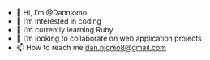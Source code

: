 - 👋 Hi, I’m @Dannjomo
- 👀 I’m interested in coding
- 🌱 I’m currently learning Ruby
- 💞️ I’m looking to collaborate on web application projects
- 📫 How to reach me dan.njomo8@gmail.com

<!---
Dannjomo/Dannjomo is a ✨ special ✨ repository because its `README.md` (this file) appears on your GitHub profile.
You can click the Preview link to take a look at your changes.
--->
